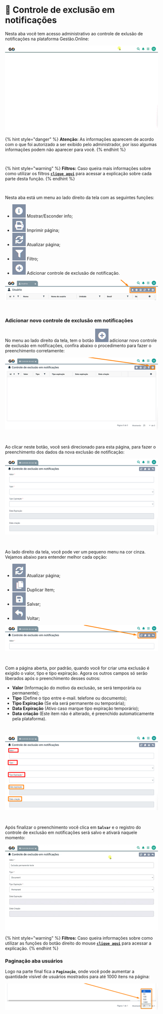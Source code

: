 # 🔔 Controle de exclusão em notificações

Nesta aba você tem acesso administrativo ao controle de exlusão de notificações na plataforma Gestão.Online:

![](/erp-v2/assets/modulos/configuracoes/aba_notificacoes.gif)

{% hint style="danger" %}
**Atenção:** As informações aparecem de acordo com o que foi autorizado a ser exibido pelo administrador, por isso algumas informações podem não aparecer para você.
{% endhint %}

<br>

{% hint style="warning" %}
**Filtros:** Caso queira mais informações sobre como utilizar os filtros [**`clique aqui`**](/erp-v2/primeiro_acesso/filtros.md) para acessar a explicação sobre cada parte desta função.
{% endhint %}

<br>

Nesta aba está um menu ao lado direito da tela com as seguintes funções:

- <img src="/erp-v2/assets/icon_exibir.png" alt="" data-size="line"> Mostrar/Esconder info;
- <img src="/erp-v2/assets/icon_imprimir.png" alt="" data-size="line"> Imprimir página;
- <img src="/erp-v2/assets/icon_atualizar.png" alt="" data-size="line"> Atualizar página;
- <img src="/erp-v2/assets/icon_filtro.png" alt="" data-size="line"> Filtro;
- <img src="/erp-v2/assets/icon_add.png" alt="" data-size="line"> Adicionar controle de exclusão de notificação.

![](/erp-v2/assets/modulos/menu_guia_usuarios.png)

<br>

### Adicionar novo controle de exclusão em notificações

No menu ao lado direito da tela, tem o botão <img src="/erp-v2/assets/icon_add.png" alt="" data-size="line"> adicionar novo controle de exclusão em notificações, confira abaixo o procedimento para fazer o preenchimento corretamente:

![](/erp-v2/assets/modulos/configuracoes/aba_notificacoes_add_exclusao.png)

<br>

Ao clicar neste botão, você será direcionado para esta página, para fazer o preenchimento dos dados da nova exclusão de notificação:

![](/erp-v2/assets/modulos/configuracoes/aba_notificacoes_add_exclusao_1.png)

<br>

Ao lado direito da tela, você pode ver um pequeno menu na cor cinza. Vejamos abaixo para entender melhor cada opção:

- <img src="/erp-v2/assets/icon_atualizar.png" alt="" data-size="line"> Atualizar página;
- <img src="/erp-v2/assets/icon_duplicar.png" alt="" data-size="line"> Duplicar Item;
- <img src="/erp-v2/assets/icon_salvar.png" alt="" data-size="line"> Salvar;
- <img src="/erp-v2/assets/icon_voltar.png" alt="" data-size="line"> Voltar;

![](/erp-v2/assets/modulos/configuracoes/aba_notificacoes_add_exclusao_menu.png)

<br>

Com a página aberta, por padrão, quando você for criar uma exclusão é exigido o valor, tipo e tipo expiração. Agora os outros campos só serão liberados após o preenchimento desses outros:

- **Valor** (Informação do motivo da exclusão, se será temporária ou permanente);
- **Tipo** (Define o tipo entre e-mail. telefone ou documento);
- **Tipo Expiração** (Se ela será permanente ou temporária);
- **Data Expiração** (Ativo caso marque tipo expiração temporário);
- **Data criação** (Este item não é alterado, é preenchido automaticamente pela plataforma).

<br>

![](/erp-v2/assets/modulos/configuracoes/aba_notificacoes_add_exclusao_2.png)

<br>

Após finalizar o preenchimento você clica em **`Salvar`** e o registro do controle de exclusão em notificações será salvo e ativará naquele momento:

![](/erp-v2/assets/modulos/configuracoes/aba_notificações_add_exclusao_salvar.gif)

{% hint style="warning" %}
**Filtros:** Caso queira informações sobre como utilizar as funções do botão direito do mouse [**`clique aqui`**](/erp-v2/primeiro_acesso/filtros.md) para acessar a explicação.
{% endhint %}

### Paginação aba usuários

Logo na parte final fica a **`Paginação`**, onde você pode aumentar a quantidade visível de usuários mostrados para até 1000 itens na página:

![](/erp-v2/assets/modulos/configuracoes/aba_notificacoes_paginacao.png)